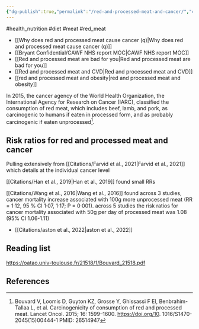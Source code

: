 ```yaml
---
{"dg-publish":true,"permalink":"/red-and-processed-meat-and-cancer/","created":"2025-10-23T17:42:43.289+01:00","updated":"2025-10-23T18:06:08.666+01:00"}
---
```


#health_nutrition #diet #meat #red_meat 

- [[Why does red and processed meat cause cancer (q)\|Why does red and processed meat cause cancer (q)]]
- [[Bryant Confidential/CAWF NHS report MOC\|CAWF NHS report MOC]]
- [[Red and processed meat are bad for you\|Red and processed meat are bad for you]]
- [[Red and processed meat and CVD\|Red and processed meat and CVD]]
- [[red and processed meat and obesity\|red and processed meat and obesity]]

In 2015, the cancer agency of the World Health Organization, the International Agency for Research on Cancer (IARC), classified the consumption of red meat, which includes beef, lamb, and pork, as carcinogenic to humans if eaten in processed form, and as probably carcinogenic if eaten unprocessed[^1].
## Risk ratios for red and processed meat and cancer

Pulling extensively from [[Citations/Farvid et al., 2021\|Farvid et al., 2021]] which details at the individual cancer level

[[Citations/Han et al., 2019\|Han et al., 2019]] found small RRs

[[Citations/Wang et al., 2016\|Wang et al., 2016]] found across 3 studies, cancer mortality increase associated with 100g more unprocessed meat (RR = 1·12, 95 % CI 1·07, 1·17; P = 0·001). across 5 studies the risk ratios for cancer mortality associated with 50g per day of processed meat was 1.08 (95% CI 1.06-1.11)

- [[Citations/aston et al., 2022\|aston et al., 2022]]
## Reading list
https://oatao.univ-toulouse.fr/21518/1/Bouvard_21518.pdf

## References
[^1]: Bouvard V, Loomis D, Guyton KZ, Grosse Y, Ghissassi F El, Benbrahim-Tallaa L, et al. Carcinogenicity of consumption of red and processed meat. Lancet Oncol. 2015; 16: 1599–1600. https://doi.org/10. 1016/S1470-2045(15)00444-1 PMID: 26514947
